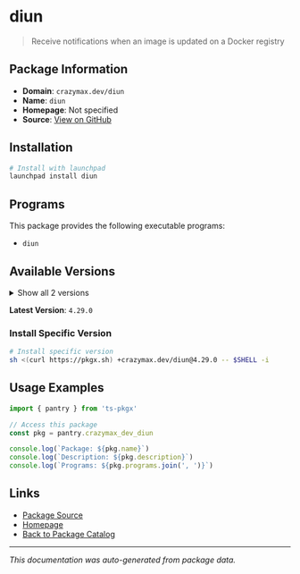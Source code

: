 # diun

> Receive notifications when an image is updated on a Docker registry

## Package Information

- **Domain**: `crazymax.dev/diun`
- **Name**: `diun`
- **Homepage**: Not specified
- **Source**: [View on GitHub](https://github.com/pkgxdev/pantry/tree/main/projects/crazymax.dev/diun/package.yml)

## Installation

```bash
# Install with launchpad
launchpad install diun
```

## Programs

This package provides the following executable programs:

- `diun`

## Available Versions

<details>
<summary>Show all 2 versions</summary>

- `4.29.0`, `4.28.0`

</details>

**Latest Version**: `4.29.0`

### Install Specific Version

```bash
# Install specific version
sh <(curl https://pkgx.sh) +crazymax.dev/diun@4.29.0 -- $SHELL -i
```

## Usage Examples

```typescript
import { pantry } from 'ts-pkgx'

// Access this package
const pkg = pantry.crazymax_dev_diun

console.log(`Package: ${pkg.name}`)
console.log(`Description: ${pkg.description}`)
console.log(`Programs: ${pkg.programs.join(', ')}`)
```

## Links

- [Package Source](https://github.com/pkgxdev/pantry/tree/main/projects/crazymax.dev/diun/package.yml)
- [Homepage](#)
- [Back to Package Catalog](../package-catalog.md)

---

*This documentation was auto-generated from package data.*
